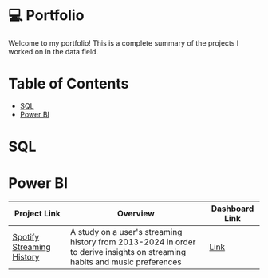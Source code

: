 # 💻 Portfolio
Welcome to my portfolio! This is a complete summary of the projects I worked on in the data field.

# Table of Contents
- [SQL](#sql) 
- [Power BI](#power-bi)
# SQL
# Power BI
|Project Link|Overview|Dashboard Link|
|------------|--------|--------------|
|[Spotify Streaming History](https://github.com/biblehong/Spotify-Streaming-History)|A study on a user's streaming history from 2013-2024 in order to derive insights on streaming habits and music preferences|[Link](https://app.powerbi.com/view?r=eyJrIjoiMzRhM2Q4ZTQtYjdkZC00ZWEyLTgzZjYtZWUzYTBkNzlkNTBmIiwidCI6IjQwMTE5ZDRmLWY1NzQtNGQzNS05MjNkLTA2NjJiNDc0NTRmNyJ9)
